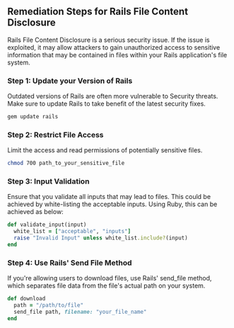 

## Remediation Steps for Rails File Content Disclosure
Rails File Content Disclosure is a serious security issue. If the issue is exploited, it may allow attackers to gain unauthorized access to sensitive information that may be contained in files within your Rails application's file system. 

### Step 1: Update your Version of Rails
Outdated versions of Rails are often more vulnerable to Security threats. Make sure to update Rails to take benefit of the latest security fixes.
```bash
gem update rails
```
### Step 2: Restrict File Access 
Limit the access and read permissions of potentially sensitive files.
```bash
chmod 700 path_to_your_sensitive_file
```
### Step 3: Input Validation
Ensure that you validate all inputs that may lead to files. This could be achieved by white-listing the acceptable inputs.
Using Ruby, this can be achieved as below:
```ruby
def validate_input(input)
  white_list = ["acceptable", "inputs"]
  raise "Invalid Input" unless white_list.include?(input)
end
```

### Step 4: Use Rails' Send File Method
If you're allowing users to download files, use Rails' send_file method, which separates file data from the file's actual path on your system.
```ruby
def download
  path = "/path/to/file"
  send_file path, filename: "your_file_name"
end
```